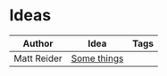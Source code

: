 # Ideas

| Author | Idea | Tags |
|---|---|---|
| Matt Reider | [Some things](ideas/some-things.md) |  |